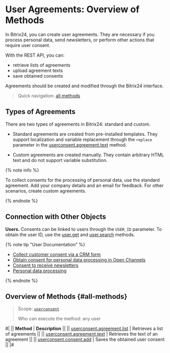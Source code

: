 # User Agreements: Overview of Methods

In Bitrix24, you can create user agreements. They are necessary if you process personal data, send newsletters, or perform other actions that require user consent.

With the REST API, you can:

- retrieve lists of agreements
- upload agreement texts
- save obtained consents

Agreements should be created and modified through the Bitrix24 interface.

> Quick navigation: [all methods](#all-methods)

## Types of Agreements

There are two types of agreements in Bitrix24: standard and custom.

- Standard agreements are created from pre-installed templates. They support localization and variable replacement through the `replace` parameter in the [userconsent.agreement.text](./user-consent-agreement-text.md) method.

- Custom agreements are created manually. They contain arbitrary HTML text and do not support variable substitution.

{% note info %}

To collect consents for the processing of personal data, use the standard agreement. Add your company details and an email for feedback. For other scenarios, create custom agreements.

{% endnote %}

## Connection with Other Objects

**Users.** Consents can be linked to users through the `USER_ID` parameter. To obtain the user ID, use the [user.get](../user/user-get.md) and [user.search](../user/user-search.md) methods.

{% note tip "User Documentation" %}

- [Сollect customer consent via a CRM form](https://helpdesk.bitrix24.com/open/25821939/)
- [Obtain consent for personal data processing in Open Channels](https://helpdesk.bitrix24.com/open/25828127/)
- [Consent to receive newsletters](https://helpdesk.bitrix24.com/open/23269576/)
- [Personal data processing](https://helpdesk.bitrix24.com/open/14190482/)

{% endnote %}

## Overview of Methods {#all-methods}

> Scope: [`userconsent`](../scopes/permissions.md)
>
> Who can execute the method: any user

#|
|| **Method** | **Description** ||
|| [userconsent.agreement.list](./user-consent-agreement-list.md) | Retrieves a list of agreements ||
|| [userconsent.agreement.text](./user-consent-agreement-text.md) | Retrieves the text of an agreement ||
|| [userconsent.consent.add](./user-consent-consent-add.md) | Saves the obtained user consent ||
|#